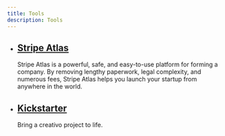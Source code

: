 ```yaml
---
title: Tools
description: Tools
---
```

- ## [Stripe Atlas](https://stripe.com/atlas)
	Stripe Atlas is a powerful, safe, and easy-to-use platform for forming a company. By removing lengthy paperwork, legal complexity, and numerous fees, Stripe Atlas helps you launch your startup from anywhere in the world.
- ## [Kickstarter](https://www.kickstarter.com/learn?ref=nav)
	Bring a creativo project to life.

